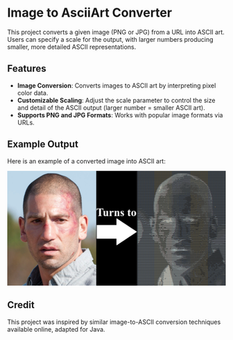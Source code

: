 # Image to AsciiArt Converter

This project converts a given image (PNG or JPG) from a URL into ASCII art. Users can specify a scale for the output, with larger numbers producing smaller, more detailed ASCII representations.


## Features

- **Image Conversion**: Converts images to ASCII art by interpreting pixel color data.
- **Customizable Scaling**: Adjust the scale parameter to control the size and detail of the ASCII output (larger number = smaller ASCII art).
- **Supports PNG and JPG Formats**: Works with popular image formats via URLs.

## Example Output

Here is an example of a converted image into ASCII art:

![Shane ASCII art conversion](images/shaneasciiart.png)

## Credit

This project was inspired by similar image-to-ASCII conversion techniques available online, adapted for Java.
